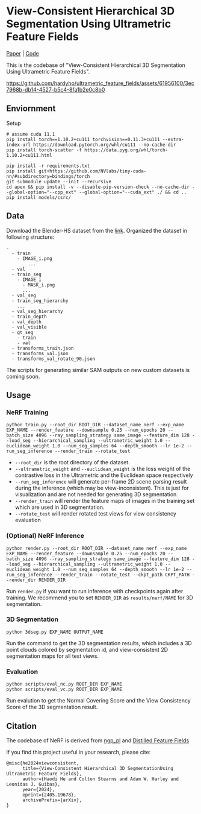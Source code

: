 # View-Consistent Hierarchical 3D Segmentation Using Ultrametric Feature Fields

[Paper](https://www.arxiv.org/pdf/2405.19678) | [Code](https://github.com/hardyho/ultrametric_feature_fields)

This is the codebase of "View-Consistent Hierarchical 3D Segmentation Using Ultrametric Feature Fields".


https://github.com/hardyho/ultrametric_feature_fields/assets/61956100/3ec7968b-db14-4527-b5c4-8fa1b2e0c8b0


## Enviornment

Setup
```
# assume cuda 11.1
pip install torch==1.10.2+cu111 torchvision==0.11.3+cu111 --extra-index-url https://download.pytorch.org/whl/cu111 --no-cache-dir
pip install torch-scatter -f https://data.pyg.org/whl/torch-1.10.2+cu111.html

pip install -r requirements.txt
pip install git+https://github.com/NVlabs/tiny-cuda-nn/#subdirectory=bindings/torch
git submodule update --init --recursive
cd apex && pip install -v --disable-pip-version-check --no-cache-dir --global-option="--cpp_ext" --global-option="--cuda_ext" ./ && cd ..
pip install models/csrc/
```

## Data

Download the Blender-HS dataset from the [link](https://drive.google.com/file/d/1b7PPaZ8QTGF_lsv8rqvSKm3-IWMbK-c9/view?usp=sharing). Organized the dataset in following structure:
```
-
  - train
    - IMAGE_i.png
        ...
  - val
  - train_seg
    - IMAGE_i
      - MASK_i.png
      ...
  - val_seg
  - train_seg_hierarchy
    ...
  - val_seg_hierarchy
  - train_depth
  - val_depth
  - val_visible
  - gt_seg
    - train
    - val
  - transforms_train.json
  - transforms_val.json
  - transforms_val_rotate_90.json
```

The scripts for generating similar SAM outputs on new custom datasets is coming soon.

## Usage

### NeRF Training
```
python train.py --root_dir ROOT_DIR --dataset_name nerf --exp_name EXP_NAME --render_feature --downsample 0.25 --num_epochs 20 --batch_size 4096 --ray_sampling_strategy same_image --feature_dim 128 --load_seg --hierarchical_sampling --ultrametric_weight 1.0 --euclidean_weight 1.0 --num_seg_samples 64 --depth_smooth --lr 1e-2 --run_seg_inference --render_train --rotate_test
```

- `--root_dir` is the root directory of the dataset.
- `--ultrametric_weight` and `--euclidean_weight` is the loss weight of the contrastive loss in the Ultrametric and the Euclidean space respectively
- `--run_seg_inference` will generate per-frame 2D scene parsing result during the inference (which may be view-inconsistent). This is just for visualization and are not needed for generating 3D segmentation.
- `--render_train` will render the feature maps of images in the training set which are used in 3D segmentation. 
- `--rotate_test` will render rotated test views for view consistency evaluation

### (Optional) NeRF Inference
```
python render.py --root_dir ROOT_DIR --dataset_name nerf --exp_name EXP_NAME --render_feature --downsample 0.25 --num_epochs 20 --batch_size 4096 --ray_sampling_strategy same_image --feature_dim 128 --load_seg --hierarchical_sampling --ultrametric_weight 1.0 --euclidean_weight 1.0 --num_seg_samples 64 --depth_smooth --lr 1e-2 --run_seg_inference --render_train --rotate_test --ckpt_path CKPT_PATH --render_dir RENDER_DIR
```

Run `render.py` if you want to run inference with checkpoints again after training. We recommend you to set `RENDER_DIR` as `results/nerf/NAME` for 3D segmentation.

### 3D Segmentation
```
python 3dseg.py EXP_NAME OUTPUT_NAME
```

Run the command to get the 3D segmentation results, which includes a 3D point clouds colored by segmentation id, and view-consistent 2D segmentation maps for all test views.

### Evaluation
```
python scripts/eval_nc.py ROOT_DIR EXP_NAME
python scripts/eval_vc.py ROOT_DIR EXP_NAME
```

Run evalution to get the Normal Covering Score and the View Consistency Score of the 3D segmentation result.

## Citation

The codebase of NeRF is derived from [ngp_pl](https://github.com/kwea123/ngp_pl/commit/6b2a66928d032967551ab98d5cd84c7ef1b83c3d) and [Distilled Feature Fields](https://github.com/pfnet-research/distilled-feature-fields)

If you find this project useful in your research, please cite:
```
@misc{he2024viewconsistent,
      title={View-Consistent Hierarchical 3D SegmentationUsing Ultrametric Feature Fields}, 
      author={Haodi He and Colton Stearns and Adam W. Harley and Leonidas J. Guibas},
      year={2024},
      eprint={2405.19678},
      archivePrefix={arXiv},
}
```
